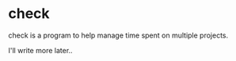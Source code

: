 # check
check is a program to help manage time spent on multiple projects.    
          
I'll write more later..
